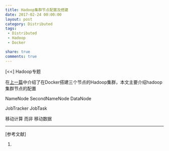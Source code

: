 ```yaml
---
title: Hadoop集群节点配置及搭建
date: 2017-02-24 00:00:00
layout: post
category: Distributed
tags:
 - Distributed
 - Hadoop
 - Docker

share: true
comments: true
---
```


[<<] Hadoop专题



在[上一篇](hadoop-01)中介绍了在Docker搭建三个节点的Hadoop集群，本文主要介绍hadoop集群节点的配置


NameNode 
SecondNameNode
DataNode

JobTracker
JobTask

移动计算 而非 移动数据





---
[参考文献]

1. 

[hadoop-01]:  /distributed/docker/hadoop-cluser-in-docker/ 
